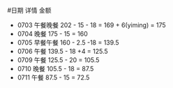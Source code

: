 #日期  详情   金额
- 0703 午餐晚餐 202 - 15 - 18 = 169 + 6(yiming) = 175
- 0704 晚餐     175 - 15 = 160
- 0705 早餐午餐 160 - 2.5 -18 = 139.5
- 0706 午餐     139.5 - 18 +4 = 125.5 
- 0709 午餐 125.5 - 20 = 105.5
- 0710 晚餐 105.5 - 18 = 87.5
- 0711 午餐 87.5 - 15 = 72.5
